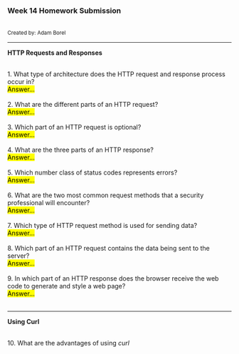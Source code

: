 <html>
    <head>
        <h3>Week 14 Homework Submission</h3><br/>
        <small>Created by: Adam Borel</small>
    </head>

  <body>
   <hr/>
    <b>HTTP Requests and Responses</b><br/><br/>
      <p>
         1. What type of architecture does the HTTP request and response process occur in?<br/>
         <mark>Answer...</mark><br/><br/>
         2. What are the different parts of an HTTP request?<br/>
         <mark>Answer...</mark><br/><br/>
         3. Which part of an HTTP request is optional?<br/>
         <mark>Answer...</mark><br/><br/>
         4. What are the three parts of an HTTP response?<br/>
         <mark>Answer...</mark><br/><br/>
         5. Which number class of status codes represents errors?<br/>
         <mark>Answer...</mark><br/><br/>
         6. What are the two most common request methods that a security professional will encounter?<br/>
         <mark>Answer...</mark><br/><br/>
         7. Which type of HTTP request method is used for sending data?<br/>
         <mark>Answer...</mark><br/><br/>
         8. Which part of an HTTP request contains the data being sent to the server?<br/>
         <mark>Answer...</mark><br/><br/>
         9. In which part of an HTTP response does the browser receive the web code to generate and style a web page?<br/>
         <mark>Answer...</mark><br/><br/>
      </p>
  </body>

  <body>
   <hr/>
    <b>Using Curl</b><br/><br/>
      <p>
         10. What are the advantages of using <cite>curl</cite>  
     </p>

  </body>

</html>